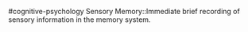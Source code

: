 #cognitive-psychology 
Sensory Memory::Immediate brief recording of sensory information in the memory system.